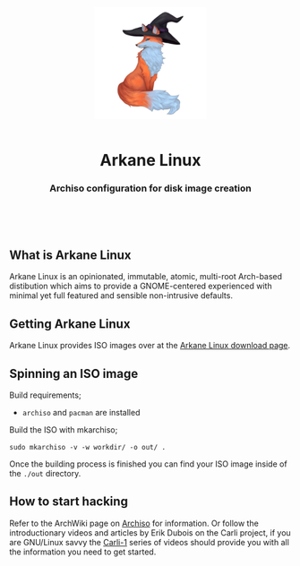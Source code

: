 <div align="center">
	<a href="https://arkanelinux.org" align="center">
		<center align="center">
			<picture>
			 	<img src="https://raw.githubusercontent.com/arkanelinux/artwork/main/originals/arkanelinux-logo.png" alt="Arkane Linux" align="center" height="200">
			</picture>
		</center>
	</a>
	<br>
	<h1 align="center"><center>Arkane Linux</center></h1>
	<h3 align="center"><center>Archiso configuration for disk image creation</center></h3>
	<br>
	<br>
</div>

<br>


## What is Arkane Linux
Arkane Linux is an opinionated, immutable, atomic, multi-root Arch-based distibution which aims to provide a GNOME-centered experienced with minimal yet full featured and sensible non-intrusive defaults.

## Getting Arkane Linux
Arkane Linux provides ISO images over at the [Arkane Linux download page](https://arkanelinux.org/downloads).

## Spinning an ISO image
Build requirements;
- `archiso` and `pacman` are installed

Build the ISO with mkarchiso;
```
sudo mkarchiso -v -w workdir/ -o out/ .
```

Once the building process is finished you can find your ISO image inside of the `./out` directory.

## How to start hacking
Refer to the ArchWiki page on [Archiso](https://wiki.archlinux.org/title/Archiso) for information. Or follow the introductionary videos and articles by Erik Dubois on the Carli project, if you are GNU/Linux savvy the [Carli-1](https://www.arcolinuxiso.com/carli-1/) series of videos should provide you with all the information you need to get started.
